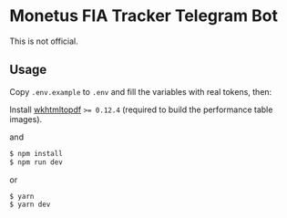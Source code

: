 # Monetus FIA Tracker Telegram Bot

This is not official.

## Usage

Copy `.env.example` to `.env` and fill the variables with real tokens, then:

Install [wkhtmltopdf](https://wkhtmltopdf.org) `>= 0.12.4` (required to build the performance table images).

and

```sh
$ npm install
$ npm run dev
```

or

```sh
$ yarn
$ yarn dev
```
